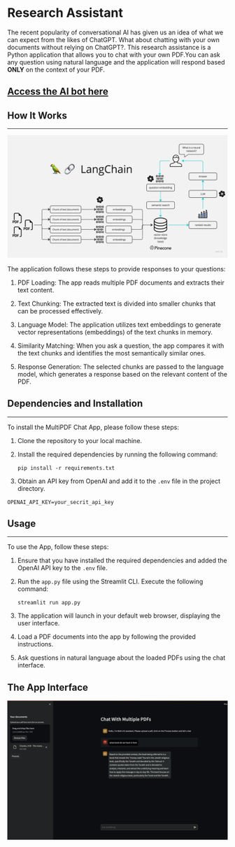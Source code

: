 # Research Assistant 
The recent popularity of conversational AI has given us an idea of what we can expect from the likes of ChatGPT. What about chatting with your own documents without relying on ChatGPT?. This research assistance is a Python application that allows you to chat with your own PDF.You can ask any question using natural language and the application will respond based __ONLY__ on the context of your PDF.

## [Access the AI bot here](https://bobs-ai-research-assistant.streamlit.app/)



## How It Works
------------

![MultiPDF Chat App Diagram](./images/PDF-LangChain.jpg)

The application follows these steps to provide responses to your questions:

1. PDF Loading: The app reads multiple PDF documents and extracts their text content.

2. Text Chunking: The extracted text is divided into smaller chunks that can be processed effectively.

3. Language Model: The application utilizes text embeddings to generate vector representations (embeddings) of the text chunks in memory.

4. Similarity Matching: When you ask a question, the app compares it with the text chunks and identifies the most semantically similar ones.

5. Response Generation: The selected chunks are passed to the language model, which generates a response based on the relevant content of the PDF.

## Dependencies and Installation
----------------------------
To install the MultiPDF Chat App, please follow these steps:

1. Clone the repository to your local machine.

2. Install the required dependencies by running the following command:
   ```
   pip install -r requirements.txt
   ```

3. Obtain an API key from OpenAI and add it to the `.env` file in the project directory.
```commandline
OPENAI_API_KEY=your_secrit_api_key
```

## Usage
-----
To use the  App, follow these steps:

1. Ensure that you have installed the required dependencies and added the OpenAI API key to the `.env` file.

2. Run the `app.py` file using the Streamlit CLI. Execute the following command:
   ```
   streamlit run app.py
   ```

3. The application will launch in your default web browser, displaying the user interface.

4. Load a PDF documents into the app by following the provided instructions.

5. Ask questions in natural language about the loaded PDFs using the chat interface.

## The App Interface
![alt](./images/screeshot.png)